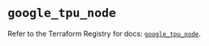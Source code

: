 # `google_tpu_node`

Refer to the Terraform Registry for docs: [`google_tpu_node`](https://registry.terraform.io/providers/hashicorp/google-beta/6.7.0/docs/resources/google_tpu_node).
